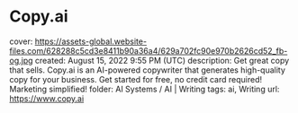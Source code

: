 # Copy.ai

cover: https://assets-global.website-files.com/628288c5cd3e8411b90a36a4/629a702fc90e970b2626cd52_fb-og.jpg
created: August 15, 2022 9:55 PM (UTC)
description: Get great copy that sells. Copy.ai is an AI-powered copywriter that generates high-quality copy for your business. Get started for free, no credit card required! Marketing simplified!
folder: AI Systems / AI | Writing
tags: ai, Writing
url: https://www.copy.ai